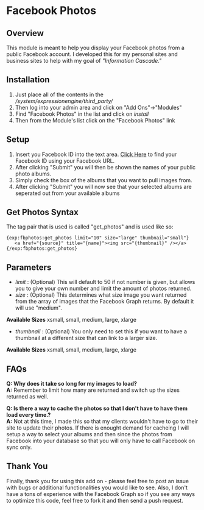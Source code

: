 Facebook Photos
===============

Overview
--------
This module is meant to help you display your Facebook photos from a public Facebook account. I developed this for my personal sites and business sites to help with my goal of _"Information Cascade."_

Installation
------------
1. Just place all of the contents in the _/system/expressionengine/third_party/_
2. Then log into your admin area and click on "Add Ons"->"Modules"
3. Find "Facebook Photos" in the list and click on _install_
4. Then from the Module's list click on the "Facebook Photos" link

Setup
-----
1. Insert you Facebook ID into the text area. [Click Here](http://findmyfacebookid.com) to find your Facebook ID using your Facebook URL.
2. After clicking "Submit" you will then be shown the names of your public photo albums.
3. Simply check the box of the albums that you want to pull images from.
4. After clicking "Submit" you will now see that your selected albums are seperated out from your available albums

Get Photos Syntax
-----------------
The tag pair that is used is called "get_photos" and is used like so:

	{exp:fbphotos:get_photos limit="10" size="large" thumbnail="small"}
  	   <a href="{source}" title="{name}"><img src="{thumbnail}" /></a>
	{/exp:fbphotos:get_photos}

Parameters
----------
- _limit_ : (Optional) This will default to 50 if not number is given, but allows you to give your own number and limit the amount of photos returned.
- _size_ : (Optional) This determines what size image you want returned from the array of images that the Facebook Graph returns. By default it will use "medium".
  
**Available Sizes**
xsmall, small, medium, large, xlarge

- _thumbnail_ : (Optional) You only need to set this if you want to have a thumbnail at a different size that can link to a larger size.

**Available Sizes**
xsmall, small, medium, large, xlarge

FAQs
----
**Q: Why does it take so long for my images to load?**  
**A:** Remember to limit how many are returned and switch up the sizes returned as well.

**Q: Is there a way to cache the photos so that I don't have to have them load every time.?**  
**A:** Not at this time, I made this so that my clients wouldn't have to go to their site to update their photos. If there is enought demand for cacheing I will setup a way to select your albums and then since the photos from Facebook into your database so that you will only have to call Facebook on sync only.

Thank You
---------
Finally, thank you for using this add on - please feel free to post an issue with bugs or additional functionalities you would like to see. Also, I don't have a tons of experience with the Facebook Graph so if you see any ways to optimize this code, feel free to fork it and then send a push request.